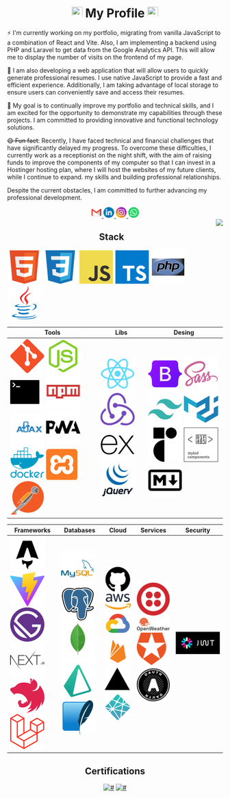 <div align="center">
<h1>
 <img  width="25" height="25" src="https://www.discordianos.com/uploads/monthly_2021_02/c5efb82dcccc7f06ae379bdc9fdf00e3.cropped.gif.4916ab8d670076f628c323c10270c436.gif">
  My Profile
 <img  width="25" height="25" src="https://www.discordianos.com/uploads/monthly_2021_02/c5efb82dcccc7f06ae379bdc9fdf00e3.cropped.gif.4916ab8d670076f628c323c10270c436.gif">
</h1>
</div>

⚡ I'm currently working on my portfolio, migrating from vanilla JavaScript to a combination of React and Vite. Also, I am implementing a backend using PHP and Laravel to get data from the Google Analytics API. This will allow me to display the number of visits on the frontend of my page.

🌱 I am also developing a web application that will allow users to quickly generate professional resumes. I use native JavaScript to provide a fast and efficient experience. Additionally, I am taking advantage of local storage to ensure users can conveniently save and access their resumes. 

💭 My goal is to continually improve my portfolio and technical skills, and I am excited for the opportunity to demonstrate my capabilities through these projects. I am committed to providing innovative and functional technology solutions.

~~😄 Fun fact~~: Recently, I have faced technical and financial challenges that have significantly delayed my progress. To overcome these difficulties, I currently work as a receptionist on the night shift, with the aim of raising funds to improve the components of my computer so that I can invest in a Hostinger hosting plan, where I will host the websites of my future clients, while I continue to expand. my skills and building professional relationships.

Despite the current obstacles, I am committed to further advancing my professional development.

<div align="center">
<!-- REDES SOCIAIS -->
	<a href = "mailto: jhonatansouzameza100@gmail.com">
    <img width="25" src="https://github.com/shahbajjamil/Social-Meadia-Icons/blob/master/Icons-logos/gmail.png">
    </a>
    <a href = "https://www.linkedin.com/in/jhonatan-leon-souza-meza/" target="_blank">
    <img width="25" src="https://github.com/shahbajjamil/Social-Meadia-Icons/blob/master/Icons-logos/linkedin-circle.png">
    </a>
   	<a href = "https://www.instagram.com/jhonysouza100/" target="_blank">
    <img width="25" src="https://github.com/shahbajjamil/Social-Meadia-Icons/blob/master/Icons-logos/instagram-circle.png">
    </a>
	</a>
   	<a href = "https://wa.me/543757501633?text=Hola%20Jhoni,%20como%20estas?" target="_blank">
    <img width="25" src="https://github.com/shahbajjamil/Social-Meadia-Icons/blob/master/Icons-logos/whatsapp-circle.png">
    </a>

<!-- ![Visitantes](https://api.visitorbadge.io/api/visitors?path=https%3A%2F%2Fgithub.com%2Fjhonysouza100&label=Visitors&labelColor=%23dc143c&countColor=%23555555&style=flat&labelStyle=upper) -->

</div>



<img align="right" height="180" src="https://github-readme-stats.vercel.app/api/top-langs/?username=jhonysouza100&langs_count=10&layout=compact&theme=dark">
<h2 align="center">Stack</h2>

![html](./icons/html5.svg) ![scc](./icons/css3.svg) ![jscript](./icons/javascript.svg)  ![typescript](./icons/typescript.svg) ![php](./icons/php.svg) ![java](./icons/java.svg)

| Tools | Libs | Desing |
| - | - | - |
|![git](./icons/git.svg) ![nodejs](./icons/nodejs.svg) ![terminal](./icons/terminal.svg) ![npm](./icons/npm.svg) ![ajax](./icons/ajax.svg) ![pwa](./icons/pwa.svg) ![docker](./icons/docker.svg) ![xampp](./icons/xampp.svg) ![postman](./icons/postman.svg) | ![react](./icons/react.svg) ![redux](./icons/redux.svg) ![express](./icons//express.svg) ![jquery](./icons/jquery.svg)| ![bootstrap](./icons/bootstrap.svg) ![sass](./icons/sass.svg) ![tailwindcss](./icons/tailwindcss.svg) ![materialui](./icons/materialui.svg) ![radixui](./icons/radixui.svg) ![styled](./icons/styled-components.svg) ![markdown](./icons/markdown.svg)|


| Frameworks | Databases | Cloud | Services| Security |
| - | - | - | - | - |
| ![astro](./icons/astro.svg) ![vite](./icons/vitejs.svg) ![gatsby](./icons/gatsby.svg) ![nextjs](./icons/nextjs.svg)  ![nestjs](./icons/nestjs.svg) ![laravel](./icons/laravel.svg) |  ![mysql](./icons/mysql.svg)  ![postgresql](./icons/postgresql.svg)  ![mongodb](./icons/mongodb.svg) ![prismaorm](./icons/prisma.svg) ![sqlite](./icons/sqlite.svg) | ![github](./icons/github.svg) ![amazon](./icons/amazon.svg) ![google](./icons/googlecloud.svg) ![firebase](./icons/firebase.svg) ![vercel](./icons/vercel.svg) ![netlify](./icons/netlify.svg) |  ![twilio](./icons/twilio.svg) ![openweather](./icons/open-weather.svg) ![auth0](./icons/auth0.svg) ![oauth](./icons/oauth.svg) |  ![jwt](./icons/jwt.svg) |

<div align="center">
	<h2>Certifications</h2>
	<a href="https://www.freecodecamp.org/certification/JhonySouza/responsive-web-design" alt="certification"><img src="https://github.com/jhonysouza100/road-to-hero/blob/main/1%20Responsive%20Web%20Design/9%20Responsive%20Web%20Design%20Certification.jpg" alt="#" width="350" height="250"/></a>
	<a href="https://www.freecodecamp.org/certification/JhonySouza/javascript-algorithms-and-data-structures" alt="certification"><img src="https://github.com/jhonysouza100/road-to-hero/blob/main/2%20JavaScript%20Algorithms%20and%20Data%20Structures/JavaScript%20Algorithms%20and%20Data%20Structures%20Certification.jpg" alt="#" width="350" height="250"/></a>
</div>
<!-- ![Snake animation](https://github.com/jhonysouza100/jhonysouza100/blob/output/github-contribution-grid-snake.svg) -->
